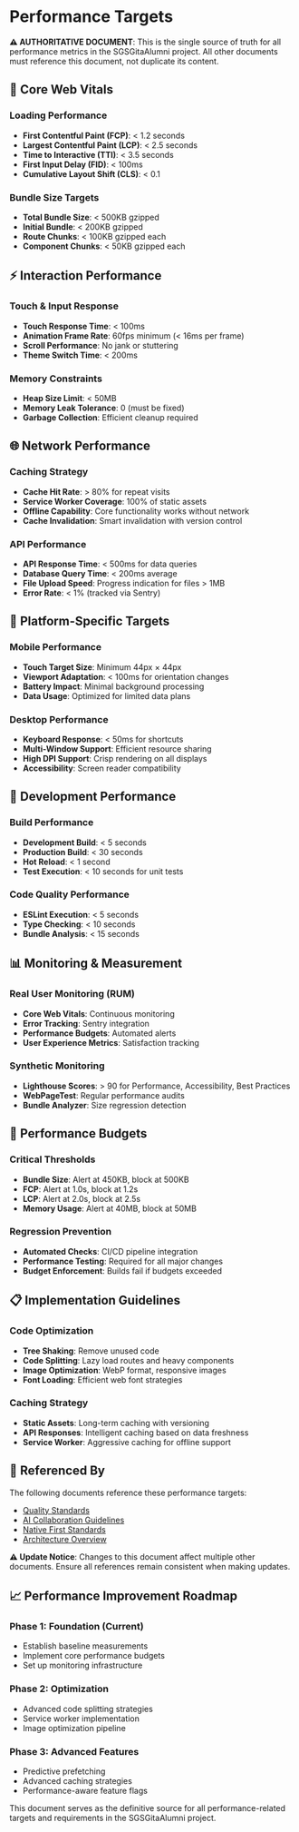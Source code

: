 # Performance Targets

**⚠️ AUTHORITATIVE DOCUMENT**: This is the single source of truth for all performance metrics in the SGSGitaAlumni project. All other documents must reference this document, not duplicate its content.

## 🎯 Core Web Vitals

### Loading Performance
- **First Contentful Paint (FCP)**: < 1.2 seconds
- **Largest Contentful Paint (LCP)**: < 2.5 seconds  
- **Time to Interactive (TTI)**: < 3.5 seconds
- **First Input Delay (FID)**: < 100ms
- **Cumulative Layout Shift (CLS)**: < 0.1

### Bundle Size Targets
- **Total Bundle Size**: < 500KB gzipped
- **Initial Bundle**: < 200KB gzipped
- **Route Chunks**: < 100KB gzipped each
- **Component Chunks**: < 50KB gzipped each

## ⚡ Interaction Performance

### Touch & Input Response
- **Touch Response Time**: < 100ms
- **Animation Frame Rate**: 60fps minimum (< 16ms per frame)
- **Scroll Performance**: No jank or stuttering
- **Theme Switch Time**: < 200ms

### Memory Constraints
- **Heap Size Limit**: < 50MB
- **Memory Leak Tolerance**: 0 (must be fixed)
- **Garbage Collection**: Efficient cleanup required

## 🌐 Network Performance

### Caching Strategy
- **Cache Hit Rate**: > 80% for repeat visits
- **Service Worker Coverage**: 100% of static assets
- **Offline Capability**: Core functionality works without network
- **Cache Invalidation**: Smart invalidation with version control

### API Performance
- **API Response Time**: < 500ms for data queries
- **Database Query Time**: < 200ms average
- **File Upload Speed**: Progress indication for files > 1MB
- **Error Rate**: < 1% (tracked via Sentry)

## 📱 Platform-Specific Targets

### Mobile Performance
- **Touch Target Size**: Minimum 44px × 44px
- **Viewport Adaptation**: < 100ms for orientation changes
- **Battery Impact**: Minimal background processing
- **Data Usage**: Optimized for limited data plans

### Desktop Performance
- **Keyboard Response**: < 50ms for shortcuts
- **Multi-Window Support**: Efficient resource sharing
- **High DPI Support**: Crisp rendering on all displays
- **Accessibility**: Screen reader compatibility

## 🔧 Development Performance

### Build Performance
- **Development Build**: < 5 seconds
- **Production Build**: < 30 seconds
- **Hot Reload**: < 1 second
- **Test Execution**: < 10 seconds for unit tests

### Code Quality Performance
- **ESLint Execution**: < 5 seconds
- **Type Checking**: < 10 seconds
- **Bundle Analysis**: < 15 seconds

## 📊 Monitoring & Measurement

### Real User Monitoring (RUM)
- **Core Web Vitals**: Continuous monitoring
- **Error Tracking**: Sentry integration
- **Performance Budgets**: Automated alerts
- **User Experience Metrics**: Satisfaction tracking

### Synthetic Monitoring
- **Lighthouse Scores**: > 90 for Performance, Accessibility, Best Practices
- **WebPageTest**: Regular performance audits
- **Bundle Analyzer**: Size regression detection

## 🚨 Performance Budgets

### Critical Thresholds
- **Bundle Size**: Alert at 450KB, block at 500KB
- **FCP**: Alert at 1.0s, block at 1.2s
- **LCP**: Alert at 2.0s, block at 2.5s
- **Memory Usage**: Alert at 40MB, block at 50MB

### Regression Prevention
- **Automated Checks**: CI/CD pipeline integration
- **Performance Testing**: Required for all major changes
- **Budget Enforcement**: Builds fail if budgets exceeded

## 📋 Implementation Guidelines

### Code Optimization
- **Tree Shaking**: Remove unused code
- **Code Splitting**: Lazy load routes and heavy components
- **Image Optimization**: WebP format, responsive images
- **Font Loading**: Efficient web font strategies

### Caching Strategy
- **Static Assets**: Long-term caching with versioning
- **API Responses**: Intelligent caching based on data freshness
- **Service Worker**: Aggressive caching for offline support

## 🔗 Referenced By

The following documents reference these performance targets:
- [Quality Standards](../QUALITY_STANDARDS.md)
- [AI Collaboration Guidelines](../AI_COLLABORATION_GUIDELINES.md)
- [Native First Standards](../NATIVE_FIRST_STANDARDS.md)
- [Architecture Overview](../../ARCHITECTURE.md)

**⚠️ Update Notice**: Changes to this document affect multiple other documents. Ensure all references remain consistent when making updates.

## 📈 Performance Improvement Roadmap

### Phase 1: Foundation (Current)
- Establish baseline measurements
- Implement core performance budgets
- Set up monitoring infrastructure

### Phase 2: Optimization
- Advanced code splitting strategies
- Service worker implementation
- Image optimization pipeline

### Phase 3: Advanced Features
- Predictive prefetching
- Advanced caching strategies
- Performance-aware feature flags

This document serves as the definitive source for all performance-related targets and requirements in the SGSGitaAlumni project.
